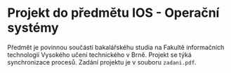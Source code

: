 # Projekt do předmětu IOS - Operační systémy

Předmět je povinnou součástí bakalářskéhu studia na Fakultě informačních technologií Vysokého učení technického v Brně. Projekt se týká synchronizace procesů. Zadání projektu je v souboru `zadani.pdf`.
